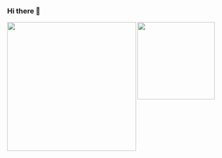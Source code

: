 ### Hi there 👋

<!--
**Aboneyx/Aboneyx** is a ✨ _special_ ✨ repository because its `README.md` (this file) appears on your GitHub profile.

Here are some ideas to get you started:

- 🔭 I’m currently working on ...
- 🌱 I’m currently learning ...
- 👯 I’m looking to collaborate on ...
- 🤔 I’m looking for help with ...
- 💬 Ask me about ...
- 📫 How to reach me: ...
- 😄 Pronouns: ...
- ⚡ Fun fact: ...

[![Top Langs](https://github-readme-stats.vercel.app/api/top-langs/?username=aboneyx&layout=card)](https://github.com/anuraghazra/github-readme-stats)

![Aboneyx's GitHub stats](https://github-readme-stats.vercel.app/api?username=Aboneyx&show_icons=true)
-->


<a href="https://github.com/aboneyx">
  <img align="left" height="300px" src="https://github-readme-stats.vercel.app/api/top-langs?username=Aboneyx&count_private=true&bg_color=1a1c20&title_color=ffffff&text_color=cccccc&hide_border=true&show_icons=true&border_radius=10px" />
</a>
<a href="https://github.com/aboneyx">
  <img align="center" height="180px" src="https://github-readme-stats.vercel.app/api?username=Aboneyx&count_private=true&bg_color=1a1c20&title_color=ffffff&text_color=cccccc&hide_border=true&show_icons=true&border_radius=10px" />
</a>
